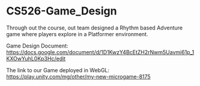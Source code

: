 # CS526-Game_Design
Through out the course, out team designed a Rhythm based Adventure game where players explore in a Platformer environment.

Game Design Document: https://docs.google.com/document/d/1D1KwzY4BcEtZH2rNwm5Uavmi61p_1KXOwYuhL0Kp3Hc/edit

The link to our Game deployed in WebGL: https://play.unity.com/mg/other/my-new-microgame-8175 
